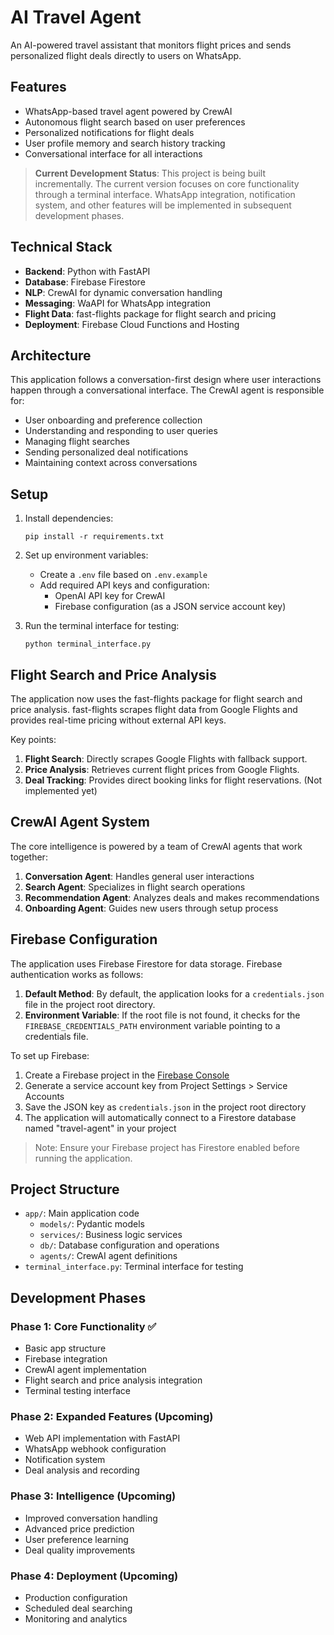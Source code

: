 # AI Travel Agent

An AI-powered travel assistant that monitors flight prices and sends personalized flight deals directly to users on WhatsApp.

## Features

- WhatsApp-based travel agent powered by CrewAI
- Autonomous flight search based on user preferences
- Personalized notifications for flight deals
- User profile memory and search history tracking
- Conversational interface for all interactions

> **Current Development Status**: This project is being built incrementally. The current version focuses on core functionality through a terminal interface. WhatsApp integration, notification system, and other features will be implemented in subsequent development phases.

## Technical Stack

- **Backend**: Python with FastAPI
- **Database**: Firebase Firestore
- **NLP**: CrewAI for dynamic conversation handling
- **Messaging**: WaAPI for WhatsApp integration
- **Flight Data**: fast-flights package for flight search and pricing
- **Deployment**: Firebase Cloud Functions and Hosting

## Architecture

This application follows a conversation-first design where user interactions happen through a conversational interface. The CrewAI agent is responsible for:

- User onboarding and preference collection
- Understanding and responding to user queries
- Managing flight searches
- Sending personalized deal notifications
- Maintaining context across conversations

## Setup

1. Install dependencies:
   ```
   pip install -r requirements.txt
   ```

2. Set up environment variables:
   - Create a `.env` file based on `.env.example`
   - Add required API keys and configuration:
     - OpenAI API key for CrewAI
     - Firebase configuration (as a JSON service account key)

3. Run the terminal interface for testing:
   ```
   python terminal_interface.py
   ```

## Flight Search and Price Analysis

The application now uses the fast-flights package for flight search and price analysis. fast-flights scrapes flight data from Google Flights and provides real-time pricing without external API keys.

Key points:
1. **Flight Search**: Directly scrapes Google Flights with fallback support.
2. **Price Analysis**: Retrieves current flight prices from Google Flights.
3. **Deal Tracking**: Provides direct booking links for flight reservations. (Not implemented yet)

## CrewAI Agent System

The core intelligence is powered by a team of CrewAI agents that work together:

1. **Conversation Agent**: Handles general user interactions
2. **Search Agent**: Specializes in flight search operations
3. **Recommendation Agent**: Analyzes deals and makes recommendations
4. **Onboarding Agent**: Guides new users through setup process

## Firebase Configuration

The application uses Firebase Firestore for data storage. Firebase authentication works as follows:

1. **Default Method**: By default, the application looks for a `credentials.json` file in the project root directory.
2. **Environment Variable**: If the root file is not found, it checks for the `FIREBASE_CREDENTIALS_PATH` environment variable pointing to a credentials file.

To set up Firebase:
1. Create a Firebase project in the [Firebase Console](https://console.firebase.google.com/)
2. Generate a service account key from Project Settings > Service Accounts
3. Save the JSON key as `credentials.json` in the project root directory
4. The application will automatically connect to a Firestore database named "travel-agent" in your project

> Note: Ensure your Firebase project has Firestore enabled before running the application.

## Project Structure

- `app/`: Main application code
  - `models/`: Pydantic models
  - `services/`: Business logic services
  - `db/`: Database configuration and operations
  - `agents/`: CrewAI agent definitions
- `terminal_interface.py`: Terminal interface for testing

## Development Phases

### Phase 1: Core Functionality ✅
- Basic app structure
- Firebase integration
- CrewAI agent implementation 
- Flight search and price analysis integration
- Terminal testing interface

### Phase 2: Expanded Features (Upcoming)
- Web API implementation with FastAPI
- WhatsApp webhook configuration
- Notification system
- Deal analysis and recording

### Phase 3: Intelligence (Upcoming)
- Improved conversation handling
- Advanced price prediction
- User preference learning
- Deal quality improvements

### Phase 4: Deployment (Upcoming)
- Production configuration
- Scheduled deal searching
- Monitoring and analytics 